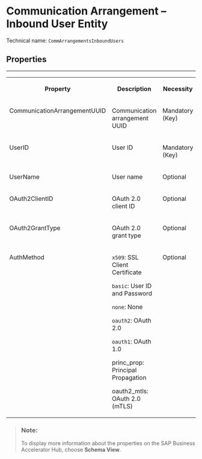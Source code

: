 <!-- loio3bf0406c50a949a19851f288211cdd2e -->

# Communication Arrangement – Inbound User Entity





Technical name: `CommArrangementsInboundUsers` 



<a name="loio3bf0406c50a949a19851f288211cdd2e__CommunicationArrangementInboundUser"/>

## Properties

****


<table>
<tr>
<th valign="top">

Property



</th>
<th valign="top">

Description



</th>
<th valign="top">

Necessity



</th>
</tr>
<tr>
<td valign="top">

CommunicationArrangementUUID



</td>
<td valign="top">

Communication arrangement UUID



</td>
<td valign="top">

Mandatory \(Key\)



</td>
</tr>
<tr>
<td valign="top">

UserID



</td>
<td valign="top">

User ID



</td>
<td valign="top">

Mandatory \(Key\)



</td>
</tr>
<tr>
<td valign="top">

UserName



</td>
<td valign="top">

User name



</td>
<td valign="top">

Optional



</td>
</tr>
<tr>
<td valign="top">

OAuth2ClientID



</td>
<td valign="top">

OAuth 2.0 client ID



</td>
<td valign="top">

Optional



</td>
</tr>
<tr>
<td valign="top">

OAuth2GrantType



</td>
<td valign="top">

OAuth 2.0 grant type



</td>
<td valign="top">

Optional



</td>
</tr>
<tr>
<td valign="top">

AuthMethod



</td>
<td valign="top">

`x509`: SSL Client Certificate

`basic`: User ID and Password

`none`: None

`oauth2`: OAuth 2.0

`oauth1`: OAuth 1.0

princ\_prop: Principal Propagation

oauth2\_mtls: OAuth 2.0 \(mTLS\)



</td>
<td valign="top">

Optional



</td>
</tr>
</table>

> ### Note:  
> To display more information about the properties on the SAP Business Accelerator Hub, choose **Schema View**.

